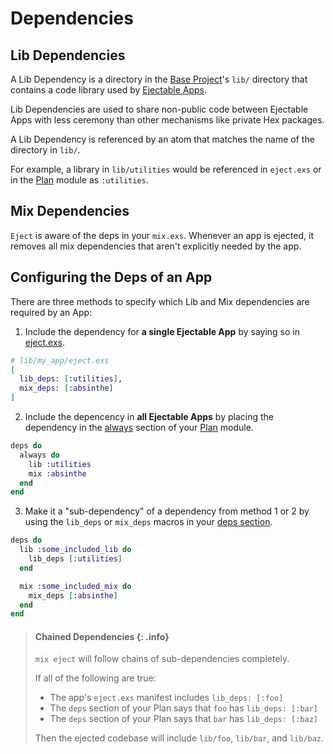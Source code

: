 # Dependencies

## Lib Dependencies

A Lib Dependency is a directory in the [Base
Project](#what-is-a-base-project)'s `lib/` directory that contains a code
library used by [Ejectable Apps](#what-is-an-ejectable-app).

Lib Dependencies are used to share non-public code between Ejectable Apps with
less ceremony than other mechanisms like private Hex packages.

A Lib Dependency is referenced by an atom that matches the name of the
directory in `lib/`.

For example, a library in `lib/utilities` would be referenced in `eject.exs` or
in the [Plan](Eject.Plan.html) module as `:utilities`.

## Mix Dependencies

`Eject` is aware of the deps in your `mix.exs`. Whenever an app is ejected, it
removes all mix dependencies that aren't explicitly needed by the app.

## Configuring the Deps of an App

There are three methods to specify which Lib and Mix dependencies are required
by an App:

1. Include the dependency for **a single Ejectable App** by saying so in
   [eject.exs](#eject-exs-options).

```elixir
# lib/my_app/eject.exs
[
  lib_deps: [:utilities],
  mix_deps: [:absinthe]
]
```

2. Include the depencency in **all Ejectable Apps** by placing the dependency in
   the [always](`Eject.Plan.always/1`) section of your [Plan](Eject.Plan.html)
   module.

```elixir
deps do
  always do
    lib :utilities
    mix :absinthe
  end
end
```

3. Make it a "sub-dependency" of a dependency from method 1 or 2 by using the
   `lib_deps` or `mix_deps` macros in your [deps section](`Eject.Plan.deps/1`).

```elixir
deps do
  lib :some_included_lib do
    lib_deps [:utilities]
  end

  mix :some_included_mix do
    mix_deps [:absinthe]
  end
end
```

> #### Chained Dependencies {: .info}
>
> `mix eject` will follow chains of sub-dependencies completely.
>
> If all of the following are true:
>
> - The app's `eject.exs` manifest includes `lib_deps: [:foo]`
> - The `deps` section of your Plan says that `foo` has `lib_deps: [:bar]`
> - The `deps` section of your Plan says that `bar` has `lib_deps: [:baz]`
>
> Then the ejected codebase will include `lib/foo`, `lib/bar`, and `lib/baz`.

